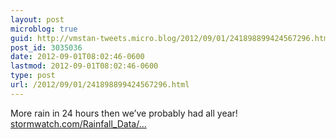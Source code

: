 ```yaml
---
layout: post
microblog: true
guid: http://vmstan-tweets.micro.blog/2012/09/01/241898899424567296.html
post_id: 3035036
date: 2012-09-01T08:02:46-0600
lastmod: 2012-09-01T08:02:46-0600
type: post
url: /2012/09/01/241898899424567296.html
---
```

More rain in 24 hours then we’ve probably had all year! <a href="http://stormwatch.com/Rainfall_Data/Rainfall_Totals.aspx">stormwatch.com/Rainfall_Data/…</a>
